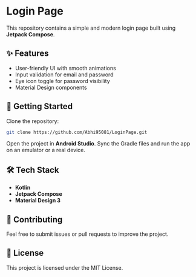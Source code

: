 # Login Page

This repository contains a simple and modern login page built using **Jetpack Compose**.

## ✨ Features
- User-friendly UI with smooth animations
- Input validation for email and password
- Eye icon toggle for password visibility
- Material Design components

## 🚀 Getting Started

Clone the repository:

```bash
git clone https://github.com/Abhi95081/LoginPage.git
```

Open the project in **Android Studio**.
Sync the Gradle files and run the app on an emulator or a real device.

## 🛠 Tech Stack
- **Kotlin**
- **Jetpack Compose**
- **Material Design 3**

## 🤝 Contributing
Feel free to submit issues or pull requests to improve the project.

## 📛 License
This project is licensed under the MIT License.

